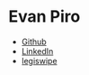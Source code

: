 # Evan Piro
- [Github](https://github.com/EvanPiro)
- [LinkedIn](https://www.linkedin.com/in/evan-piro-7688a8192/)
- [legiswipe](https://legiswipe.com/)
